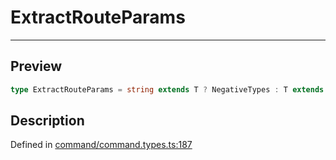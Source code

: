 

# ExtractRouteParams

<div class="api-docs__separator" data-reactroot="">

---

</div><div class="api-docs__section">

## Preview

</div><div class="api-docs__preview type single">

```ts
type ExtractRouteParams = string extends T ? NegativeTypes : T extends `${string}:${infer  Param}/${infer  Rest}` ? { [ k in Param | keyof ExtractRouteParams<Rest> ]: ParamType } : T extends `${string}:${infer  Param}` ? { [ k in Param ]: ParamType } : NegativeTypes;
```

</div><div class="api-docs__section">

## Description

</div><div class="api-docs__description"><span class="api-docs__do-not-parse">



</span></div><p class="api-docs__definition">

Defined in [command/command.types.ts:187](https://github.com/BetterTyped/hyper-fetch/blob/d6c03b85/packages/core/src/command/command.types.ts#L187)

</p>